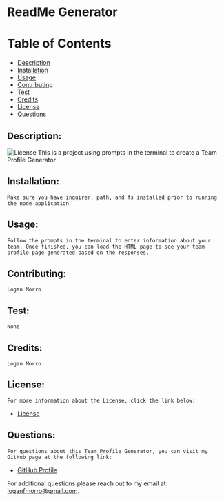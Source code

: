
# ReadMe Generator

# Table of Contents

- [Description](#description)
- [Installation](#installation)
- [Usage](#usage)
- [Contributing](#contributing)
- [Test](#test)
- [Credits](#credits)
- [License](#license)
- [Questions](#questions)

## Description:
![License](https://img.shields.io/badge/License-MIT-blue.svg "License Badge")
    This is a project using prompts in the terminal to create a Team Profile Generator

## Installation:
    Make sure you have inquirer, path, and fs installed prior to running the node application

## Usage:
    Follow the prompts in the terminal to enter information about your team. Once finished, you can load the HTML page to see your team profile page generated based on the responses.

## Contributing:
    Logan Morro

## Test:
    None

## Credits:
    Logan Morro

## License:
    For more information about the License, click the link below:
- [License](https://opensource.org/licenses/MIT)

## Questions:
    For questions about this Team Profile Generator, you can visit my GitHub page at the following link:
- [GitHub Profile](https://github.com/LoganFMorro)

For additional questions please reach out to my email at: loganfmorro@gmail.com.

